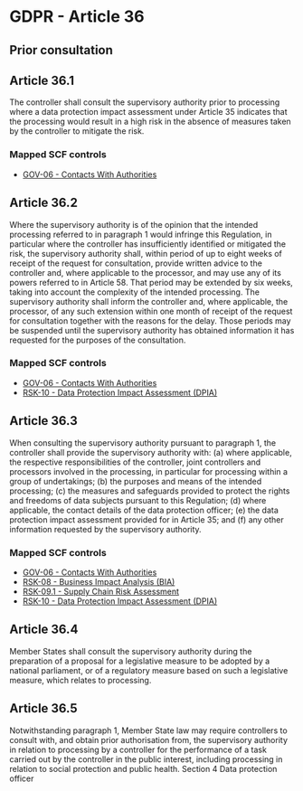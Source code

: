 # GDPR - Article 36
## Prior consultation

## Article 36.1
The controller shall consult the supervisory authority prior to processing where a data protection impact assessment under Article 35 indicates that the processing would result in a high risk in the absence of measures taken by the controller to mitigate the risk.

### Mapped SCF controls
- [GOV-06 - Contacts With Authorities](../scf/gov-06-contactswithauthorities.md)
## Article 36.2
Where the supervisory authority is of the opinion that the intended processing referred to in paragraph 1 would infringe this Regulation, in particular where the controller has insufficiently identified or mitigated the risk, the supervisory authority shall, within period of up to eight weeks of receipt of the request for consultation, provide written advice to the controller and, where applicable to the processor, and may use any of its powers referred to in Article 58\. That period may be extended by six weeks, taking into account the complexity of the intended processing. The supervisory authority shall inform the controller and, where applicable, the processor, of any such extension within one month of receipt of the request for consultation together with the reasons for the delay. Those periods may be suspended until the supervisory authority has obtained information it has requested for the purposes of the consultation.

### Mapped SCF controls
- [GOV-06 - Contacts With Authorities](../scf/gov-06-contactswithauthorities.md)
- [RSK-10 - Data Protection Impact Assessment (DPIA)](../scf/rsk-10-dataprotectionimpactassessment(dpia).md)
## Article 36.3
When consulting the supervisory authority pursuant to paragraph 1, the controller shall provide the supervisory authority with:
(a) where applicable, the respective responsibilities of the controller, joint controllers and processors involved in the processing, in particular for processing within a group of undertakings;
(b) the purposes and means of the intended processing;
(c) the measures and safeguards provided to protect the rights and freedoms of data subjects pursuant to this Regulation;
(d) where applicable, the contact details of the data protection officer;
(e) the data protection impact assessment provided for in Article 35; and
(f) any other information requested by the supervisory authority.

### Mapped SCF controls
- [GOV-06 - Contacts With Authorities](../scf/gov-06-contactswithauthorities.md)
- [RSK-08 - Business Impact Analysis (BIA)](../scf/rsk-08-businessimpactanalysis(bia).md)
- [RSK-09.1 - Supply Chain Risk Assessment](../scf/rsk-091-supplychainriskassessment.md)
- [RSK-10 - Data Protection Impact Assessment (DPIA)](../scf/rsk-10-dataprotectionimpactassessment(dpia).md)
## Article 36.4
Member States shall consult the supervisory authority during the preparation of a proposal for a legislative measure to be adopted by a national parliament, or of a regulatory measure based on such a legislative measure, which relates to processing.

## Article 36.5
Notwithstanding paragraph 1, Member State law may require controllers to consult with, and obtain prior authorisation from, the supervisory authority in relation to processing by a controller for the performance of a task carried out by the controller in the public interest, including processing in relation to social protection and public health.
<span class="expanded">Section 4
<span class="bold"><span class="expanded">Data protection officer
